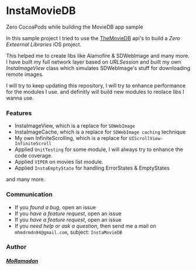 # InstaMovieDB
Zero CocoaPods while building the MovieDB app sample


In this sample project I tried to use the [TheMovieDB](https://www.themoviedb.org)  api's to build a *Zero Exteernal Libraries* iOS project.

This helped me to create libs like Alamofire & SDWebImage and many more. I have built my full network layer based on _URLSession_ and built my own _InstaImageView_ class which simulates SDWebImage's stuff for downloading remote images.
   
I will try to keep updating this repository, I will try to enhance performance for the modules I use. and definitly will build new modules to reolace libs I wanna use.

### Features
* InstaImageView, which is a replace for `SDWebImage`
* InstaImageCache, which is a replace for `SDWebImage caching` technique 
* My own InfiniteScrolling, which is a replace for `UIScrollView-InfiniteScroll`
* Applied `UnitTesting` for some module, I will always try to enhance the code coverage.
* Applied `VIPER` on movies list module.
* Applied `InstaEmptyState` for handling ErrorStates & EmptyStates

and many more.



### Communication
* If you *found a bug*, open an issue
* If you *have a feature request*, open an issue
* If you *have a feature request*, open an issue
* If you *need help or ask a question*, then send me a mail on `mhmdrmdn94@gmail.com`, subject: `InstaMovieDB`



### Author
#####    [MoRamadan](https://www.linkedin.com/in/mhmdrmdn/)       
